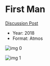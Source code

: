 # First Man

[Discussion Post](https://www.avsforum.com/threads/bass-eq-for-filtered-movies.2995212/post-57313516)

* Year: 2018
* Format: Atmos

![img 0](https://i.imgur.com/P2TGZz2.jpg)

![img 1](https://i.imgur.com/tuInWYW.png)

